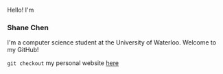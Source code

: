 Hello! I'm

###  Shane Chen

I'm a computer science student at the University of Waterloo. Welcome to my GitHub!

`git checkout` my personal website [here](https://shanechen.ca/)
